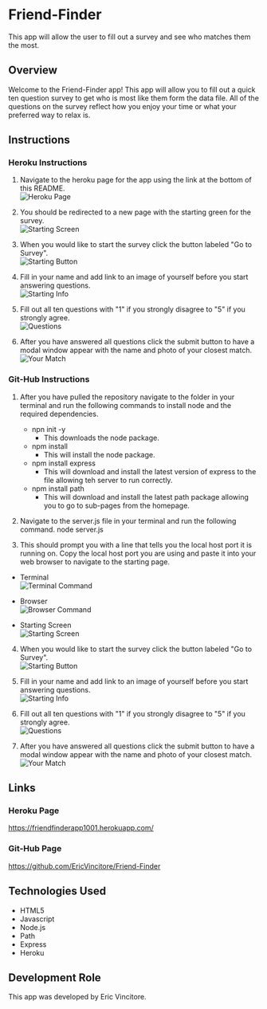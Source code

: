 # Friend-Finder
This app will allow the user to fill out a survey and see who matches them the most.

## Overview

Welcome to the Friend-Finder app! This app will allow you to fill out a quick ten question survey to get who is most like them form the data file. All of the questions on the survey reflect how you enjoy your time or what your preferred way to relax is.

## Instructions

### Heroku Instructions

1. Navigate to the heroku page for the app using the link at the bottom of this README.    
![Heroku Page](images/herokupage.png)

2. You should be redirected to a new page with the starting green for the survey.  
![Starting Screen](images/startingscreen.png)

4. When you would like to start the survey click the button labeled "Go to Survey".    
![Starting Button](images/surveybutton.png)

5. Fill in your name and add link to an image of yourself before you start answering questions.  
![Starting Info](images/startinginfo.png)

6. Fill out all ten questions with "1" if you strongly disagree to "5" if you strongly agree.  
![Questions](images/question.png)

7. After you have answered all questions click the submit button to have a modal window appear with the name and photo of your closest match.  
![Your Match](images/yourmatch.png)

### Git-Hub Instructions

1. After you have pulled the repository navigate to the folder in your terminal and run the following commands to install node and the required dependencies.
    * npn init -y
        * This downloads the node package.
    * npm install 
        * This will install the node package.
    * npm install express
        * This will download and install the latest version of express to the file allowing teh server to run correctly.
    * npm install path
        * This will download and install the latest path package allowing you to go to sub-pages from the homepage.

2. Navigate to the server.js file in your terminal and run the following command.
    node server.js


3. This should prompt you with a line that tells you the local host port it is running on. Copy the local host port you are using and paste it into your web browser to navigate to the starting page.
* Terminal  
![Terminal Command](images/localhost.png)

* Browser  
![Browser Command](images/localhostBrowser.PNG)

* Starting Screen  
![Starting Screen](images/startingscreen.png)

4. When you would like to start the survey click the button labeled "Go to Survey".  
![Starting Button](images/surveybutton.png)

5. Fill in your name and add link to an image of yourself before you start answering questions.  
![Starting Info](images/startinginfo.png)

6. Fill out all ten questions with "1" if you strongly disagree to "5" if you strongly agree.  
![Questions](images/question.png)

7. After you have answered all questions click the submit button to have a modal window appear with the name and photo of your closest match.  
![Your Match](images/yourmatch.png)

## Links

### Heroku Page

https://friendfinderapp1001.herokuapp.com/

### Git-Hub Page

https://github.com/EricVincitore/Friend-Finder

## Technologies Used

* HTML5
* Javascript
* Node.js
* Path
* Express
* Heroku

## Development Role

This app was developed by Eric Vincitore.